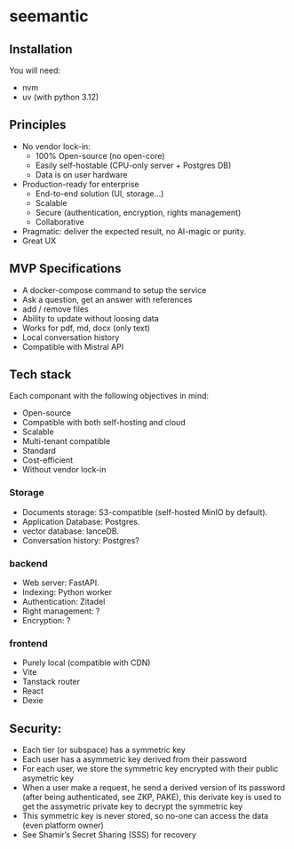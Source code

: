 # seemantic

## Installation

You will need:

- nvm
- uv (with python 3.12)

## Principles

- No vendor lock-in:
  - 100% Open-source (no open-core)
  - Easily self-hostable (CPU-only server + Postgres DB)
  - Data is on user hardware
- Production-ready for enterprise
  - End-to-end solution (UI, storage...)
  - Scalable
  - Secure (authentication, encryption, rights management)
  - Collaborative
- Pragmatic: deliver the expected result, no AI-magic or purity.
- Great UX

## MVP Specifications

- A docker-compose command to setup the service
- Ask a question, get an answer with references
- add / remove files
- Ability to update without loosing data
- Works for pdf, md, docx (only text)
- Local conversation history
- Compatible with Mistral API

## Tech stack

Each componant with the following objectives in mind:

- Open-source
- Compatible with both self-hosting and cloud
- Scalable
- Multi-tenant compatible
- Standard
- Cost-efficient
- Without vendor lock-in

### Storage

- Documents storage: S3-compatible (self-hosted MinIO by default).
- Application Database: Postgres.
- vector database: lanceDB.
- Conversation history: Postgres?

### backend

- Web server: FastAPI.
- Indexing: Python worker
- Authentication: Zitadel
- Right management: ?
- Encryption: ?

### frontend

- Purely local (compatible with CDN)
- Vite
- Tanstack router
- React
- Dexie

## Security:

- Each tier (or subspace) has a symmetric key
- Each user has a asymmetric key derived from their password
- For each user, we store the symmetric key encrypted with their public asymetric key
- When a user make a request, he send a derived version of its password (after being authenticated, see ZKP, PAKE), this derivate key is used to get the assymetric private key to decrypt the symmetric key
- This symmetric key is never stored, so no-one can access the data (even platform owner)
- See Shamir’s Secret Sharing (SSS) for recovery

